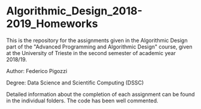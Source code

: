 # Algorithmic_Design_2018-2019_Homeworks
This is the repository for the assignments given in the Algorithmic Design part of the "Advanced Programming and Algorithmic Design" course, given at the University of Trieste in the second semester of academic year 2018/19. 

Author: Federico Pigozzi

Degree: Data Science and Scientific Computing (DSSC)

Detailed information about the completion of each assignment can be found in the individual folders.
The code has been well commented.
